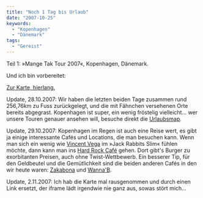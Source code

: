 ```yaml
---
title: "Noch 1 Tag bis Urlaub"
date: "2007-10-25"
keywords:
  - "Kopenhagen"
  - "Dänemark"
tags:
  - "Gereist"
---
```


Teil 1: »Mange Tak Tour 2007«, Kopenhagen, Dänemark.

Und ich bin vorbereitet:

[Zur Karte, hierlang.](http://maps.google.de/maps/ms?ie=UTF8&hl=de&om=1&msa=0&msid=116396724342504656136.00043d5750fff31bdfeef&ll=55.681166,12.568188&spn=0.029035,0.074673&z=13&source=embed)

Update, 28.10.2007: Wir haben die letzten beiden Tage zusammen rund 256,76km zu Fuss zurückgelegt, und die mit Fähnchen versehenen Orte bereits abgegrast. Kopenhagen ist super, ein wenig fröstelig vielleicht… wer unsere Touren genauer ansehen will, besuche direkt die [Urlaubsmap](http://maps.google.de/maps/ms?ie=UTF8&hl=de&msa=0&msid=116396724342504656136.00043d5750fff31bdfeef&ll=55.68269,12.59737&spn=0.026662,0.06815&z=14&om=1).

Update, 29.10.2007: Kopenhagen im Regen ist auch eine Reise wert, es gibt ja einige interessante Cafés und Locations, die man besuchen kann. Wenn man sich ein wenig wie [Vincent Vega](http://imdb.com/character/ch0001782/) im »Jack Rabbits Slim« fühlen möchte, dann kann man ins [Hard Rock Café](http://www.hardrock.com/locations/cafes3/cafes.aspx?LocationID=95&MenuID=15&MIBEnumID=3) gehen. Dort gibt's Burger zu exorbitanten Preisen, auch ohne Twist-Wettbewerb. Ein besserer Tip, für den Geldbeutel und die Gemütlichkeit sind die beiden anderen Cafés in den wir heute waren: [Zakabona](https://de.foursquare.com/v/caf%C3%A9-zakabona/4b1ccc49f964a520ce0924e3) und [Wanna'B](https://www.cafewannab.dk/).

Update, 2.11.2007: Ich hab die Karte mal rausgenommen und durch einen Link ersetzt, der iframe lädt irgendwie nie ganz aus, sowas stört mich...
